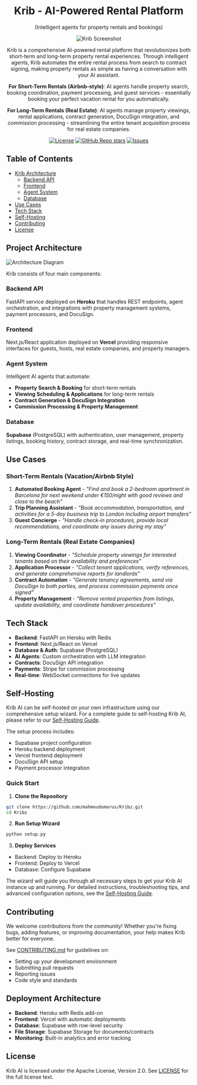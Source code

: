 <div align="center">

# Krib - AI-Powered Rental Platform

(Intelligent agents for property rentals and bookings)

![Krib Screenshot](frontend/public/banner.png)

Krib is a comprehensive AI-powered rental platform that revolutionizes both short-term and long-term property rental experiences. Through intelligent agents, Krib automates the entire rental process from search to contract signing, making property rentals as simple as having a conversation with your AI assistant.

**For Short-Term Rentals (Airbnb-style)**: AI agents handle property search, booking coordination, payment processing, and guest services - essentially booking your perfect vacation rental for you automatically.

**For Long-Term Rentals (Real Estate)**: AI agents manage property viewings, rental applications, contract generation, DocuSign integration, and commission processing - streamlining the entire tenant acquisition process for real estate companies.

[![License](https://img.shields.io/badge/License-Apache--2.0-blue)](./license)
[![GitHub Repo stars](https://img.shields.io/github/stars/mahmoudomarus/Kribz)](https://github.com/mahmoudomarus/Kribz)
[![Issues](https://img.shields.io/github/issues/mahmoudomarus/Kribz)](https://github.com/mahmoudomarus/Kribz/labels/bug)

</div>

## Table of Contents

- [Krib Architecture](#project-architecture)
  - [Backend API](#backend-api)
  - [Frontend](#frontend)
  - [Agent System](#agent-system)
  - [Database](#database)
- [Use Cases](#use-cases)
- [Tech Stack](#tech-stack)
- [Self-Hosting](#self-hosting)
- [Contributing](#contributing)
- [License](#license)

## Project Architecture

![Architecture Diagram](docs/images/diagram.png)

Krib consists of four main components:

### Backend API

FastAPI service deployed on **Heroku** that handles REST endpoints, agent orchestration, and integrations with property management systems, payment processors, and DocuSign.

### Frontend

Next.js/React application deployed on **Vercel** providing responsive interfaces for guests, hosts, real estate companies, and property managers.

### Agent System

Intelligent AI agents that automate:
- **Property Search & Booking** for short-term rentals
- **Viewing Scheduling & Applications** for long-term rentals  
- **Contract Generation & DocuSign Integration**
- **Commission Processing & Property Management**

### Database

**Supabase** (PostgreSQL) with authentication, user management, property listings, booking history, contract storage, and real-time synchronization.

## Use Cases

### Short-Term Rentals (Vacation/Airbnb Style)
1. **Automated Booking Agent** - _"Find and book a 2-bedroom apartment in Barcelona for next weekend under €150/night with good reviews and close to the beach"_
2. **Trip Planning Assistant** - _"Book accommodation, transportation, and activities for a 5-day business trip to London including airport transfers"_
3. **Guest Concierge** - _"Handle check-in procedures, provide local recommendations, and coordinate any issues during my stay"_

### Long-Term Rentals (Real Estate Companies)
1. **Viewing Coordinator** - _"Schedule property viewings for interested tenants based on their availability and preferences"_
2. **Application Processor** - _"Collect tenant applications, verify references, and generate comprehensive reports for landlords"_
3. **Contract Automation** - _"Generate tenancy agreements, send via DocuSign to both parties, and process commission payments once signed"_
4. **Property Management** - _"Remove rented properties from listings, update availability, and coordinate handover procedures"_

## Tech Stack

- **Backend**: FastAPI on Heroku with Redis
- **Frontend**: Next.js/React on Vercel  
- **Database & Auth**: Supabase (PostgreSQL)
- **AI Agents**: Custom orchestration with LLM integration
- **Contracts**: DocuSign API integration
- **Payments**: Stripe for commission processing
- **Real-time**: WebSocket connections for live updates

## Self-Hosting

Krib AI can be self-hosted on your own infrastructure using our comprehensive setup wizard. For a complete guide to self-hosting Krib AI, please refer to our [Self-Hosting Guide](./docs/SELF-HOSTING.md).

The setup process includes:
- Supabase project configuration
- Heroku backend deployment  
- Vercel frontend deployment
- DocuSign API setup
- Payment processor integration

### Quick Start

1. **Clone the Repository**
```bash
git clone https://github.com/mahmoudomarus/Kribz.git
cd Kribz
```

2. **Run Setup Wizard**
```bash
python setup.py
```

3. **Deploy Services**
- Backend: Deploy to Heroku
- Frontend: Deploy to Vercel  
- Database: Configure Supabase

The wizard will guide you through all necessary steps to get your Krib AI instance up and running. For detailed instructions, troubleshooting tips, and advanced configuration options, see the [Self-Hosting Guide](./docs/SELF-HOSTING.md).

## Contributing

We welcome contributions from the community! Whether you're fixing bugs, adding features, or improving documentation, your help makes Krib better for everyone.

See [CONTRIBUTING.md](./CONTRIBUTING.md) for guidelines on:
- Setting up your development environment
- Submitting pull requests  
- Reporting issues
- Code style and standards

## Deployment Architecture

- **Backend**: Heroku with Redis add-on
- **Frontend**: Vercel with automatic deployments
- **Database**: Supabase with row-level security
- **File Storage**: Supabase Storage for documents/contracts
- **Monitoring**: Built-in analytics and error tracking

## License

Krib AI is licensed under the Apache License, Version 2.0. See [LICENSE](./LICENSE) for the full license text.
